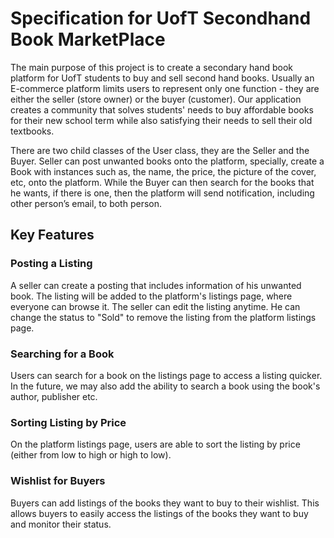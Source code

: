 # Specification for UofT Secondhand Book MarketPlace

The main purpose of this project is to create a secondary hand book platform for UofT students to buy and sell second 
hand books. Usually an E-commerce platform limits users to represent only one function - they are either the seller 
(store owner) or the buyer (customer). Our application creates a community that solves students' needs to buy affordable 
books for their new school term while also satisfying their needs to sell their old textbooks. 

There are two child classes of the User class, they are the Seller and the Buyer. Seller can post unwanted books onto
the platform, specially, create a Book with instances such as, the name, the price, the picture of the cover, etc,
onto the platform. While the Buyer can then search for the books that he wants, if there is one, then the platform will
send notification, including other person’s email, to both person.

## Key Features 

### Posting a Listing
A seller can create a posting that includes information of his unwanted book. The listing will be added to the platform's
listings page, where everyone can browse it. The seller can edit the listing anytime. He can change the status 
to "Sold" to remove the listing from the platform listings page.

### Searching for a Book
Users can search for a book on the listings page to access a listing quicker. In the future, we may also add the ability
to search a book using the book's author, publisher etc.

### Sorting Listing by Price
On the platform listings page, users are able to sort the listing by price (either from low to high or high to low).

### Wishlist for Buyers
Buyers can add listings of the books they want to buy to their wishlist. This allows buyers to easily access the listings
of the books they want to buy and monitor their status.


